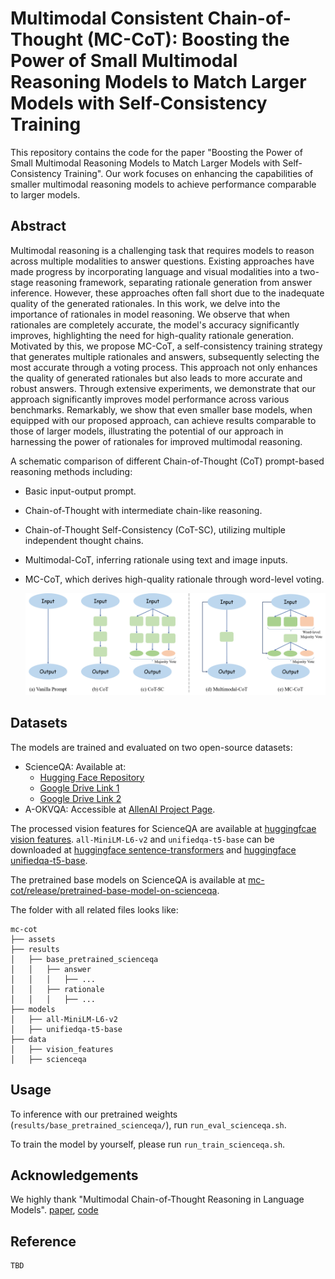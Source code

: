 # Multimodal Consistent Chain-of-Thought (MC-CoT): Boosting the Power of Small Multimodal Reasoning Models to Match Larger Models with Self-Consistency Training

This repository contains the code for the paper "Boosting the Power of Small Multimodal Reasoning Models to Match Larger Models with Self-Consistency Training". Our work focuses on enhancing the capabilities of smaller multimodal reasoning models to achieve performance comparable to larger models.

## Abstract

Multimodal reasoning is a challenging task that requires models to reason across multiple modalities to answer questions. Existing approaches have made progress by incorporating language and visual modalities into a two-stage reasoning framework, separating rationale generation from answer inference. However, these approaches often fall short due to the inadequate quality of the generated rationales. In this work, we delve into the importance of rationales in model reasoning. We observe that when rationales are completely accurate, the model's accuracy significantly improves, highlighting the need for high-quality rationale generation. Motivated by this, we propose MC-CoT, a self-consistency training strategy that generates multiple rationales and answers, subsequently selecting the most accurate through a voting process. This approach not only enhances the quality of generated rationales but also leads to more accurate and robust answers. Through extensive experiments, we demonstrate that our approach significantly improves model performance across various benchmarks. Remarkably, we show that even smaller base models, when equipped with our proposed approach, can achieve results comparable to those of larger models, illustrating the potential of our approach in harnessing the power of rationales for improved multimodal reasoning.

A schematic comparison of different Chain-of-Thought (CoT) prompt-based reasoning methods including:
- Basic input-output prompt.
- Chain-of-Thought with intermediate chain-like reasoning.
- Chain-of-Thought Self-Consistency (CoT-SC), utilizing multiple independent thought chains.
- Multimodal-CoT, inferring rationale using text and image inputs.
- MC-CoT, which derives high-quality rationale through word-level voting.

  ![Framework Comparison](assets/framework_comparison.png)

## Datasets

The models are trained and evaluated on two open-source datasets:
- ScienceQA: Available at:
  - [Hugging Face Repository](https://huggingface.co/cooelf/vision_features/tree/main)
  - [Google Drive Link 1](https://drive.google.com/file/d/13B0hc_F_45-UlqPLKSgRz-ALtFQ8kIJr/view?pli=1)
  - [Google Drive Link 2](https://drive.google.com/drive/folders/1w8imCXWYn2LxajmGeGH_g5DaL2rabHev)
- A-OKVQA: Accessible at [AllenAI Project Page](https://allenai.org/project/a-okvqa/home).

The processed vision features for ScienceQA are available at [huggingfcae vision features](https://huggingface.co/cooelf/vision_features/tree/main). `all-MiniLM-L6-v2` and `unifiedqa-t5-base` can be downloaded at [huggingface sentence-transformers](https://huggingface.co/sentence-transformers/all-MiniLM-L6-v2) and [huggingface unifiedqa-t5-base](https://huggingface.co/allenai/unifiedqa-t5-base).

The pretrained base models on ScienceQA is available at [mc-cot/release/pretrained-base-model-on-scienceqa](https://github.com/chengtan9907/mc-cot/releases/download/scienceqa/results.zip).

The folder with all related files looks like:

```
mc-cot
├── assets
├── results
│   ├── base_pretrained_scienceqa
│   │   ├── answer
│   │   │   ├── ...
│   │   ├── rationale
│   │   │   ├── ...
├── models
│   ├── all-MiniLM-L6-v2
│   ├── unifiedqa-t5-base
├── data
│   ├── vision_features
│   ├── scienceqa
```

## Usage

To inference with our pretrained weights (`results/base_pretrained_scienceqa/`), run `run_eval_scienceqa.sh`.

To train the model by yourself, please run `run_train_scienceqa.sh`.

## Acknowledgements 

We highly thank "Multimodal Chain-of-Thought Reasoning in Language Models". [paper](https://arxiv.org/abs/2302.00923), [code](https://github.com/amazon-science/mm-cot)

## Reference
```
TBD
```